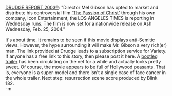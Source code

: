 <a href="http://www.drudgereport.com/">DRUDGE REPORT 2003®</a>: "Director Mel Gibson has opted to market and distribute his controversial film <a href="http://www.imdb.com/title/tt0335345/">'The Passion of Christ'</a> through his own company, Icon Entertainment, the LOS ANGELES TIMES is reporting in Wednesday runs. The film is now set for a nationwide release on Ash Wednesday, Feb. 25, 2004."
<br />
<br />It's about time.  It remains to be seen if this movie displays anti-Semitic views.  However, the hype surrounding it will make Mr. Gibson a very rich(er) man.  The link provided at Drudge leads to a subscription service for Variety.  If anyone has a free link to this story, then please post it here.  A <a href="http://www.rottentomatoes.com/m/ThePassionofChrist-10002071/trailers.php">bootleg trailer</a> has been circulating on the net for a while and actually looks pretty sweet.  Of course, the movie appears to be full of Hollywood peasants.  That is, everyone is a super-model and there isn't a single case of face cancer in the whole trailer.  Next step: resurrection scene score produced by Blink 182.
<br />-m
<br />